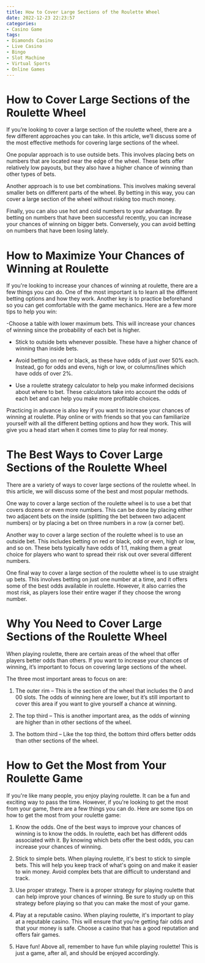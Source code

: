```yaml
---
title: How to Cover Large Sections of the Roulette Wheel
date: 2022-12-23 22:23:57
categories:
- Casino Game
tags:
- Diamonds Casino
- Live Casino
- Bingo
- Slot Machine
- Virtual Sports
- Online Games
---
```



#  How to Cover Large Sections of the Roulette Wheel




If you’re looking to cover a large section of the roulette wheel, there are a few different approaches you can take. In this article, we’ll discuss some of the most effective methods for covering large sections of the wheel.

One popular approach is to use outside bets. This involves placing bets on numbers that are located near the edge of the wheel. These bets offer relatively low payouts, but they also have a higher chance of winning than other types of bets.

Another approach is to use bet combinations. This involves making several smaller bets on different parts of the wheel. By betting in this way, you can cover a large section of the wheel without risking too much money.

Finally, you can also use hot and cold numbers to your advantage. By betting on numbers that have been successful recently, you can increase your chances of winning on bigger bets. Conversely, you can avoid betting on numbers that have been losing lately.

#  How to Maximize Your Chances of Winning at Roulette

If you're looking to increase your chances of winning at roulette, there are a few things you can do. One of the most important is to learn all the different betting options and how they work. Another key is to practice beforehand so you can get comfortable with the game mechanics. Here are a few more tips to help you win:

-Choose a table with lower maximum bets. This will increase your chances of winning since the probability of each bet is higher.

- Stick to outside bets whenever possible. These have a higher chance of winning than inside bets.

- Avoid betting on red or black, as these have odds of just over 50% each. Instead, go for odds and evens, high or low, or columns/lines which have odds of over 2%.

- Use a roulette strategy calculator to help you make informed decisions about where to bet. These calculators take into account the odds of each bet and can help you make more profitable choices.

 Practicing in advance is also key if you want to increase your chances of winning at roulette. Play online or with friends so that you can familiarize yourself with all the different betting options and how they work. This will give you a head start when it comes time to play for real money.

#  The Best Ways to Cover Large Sections of the Roulette Wheel

There are a variety of ways to cover large sections of the roulette wheel. In this article, we will discuss some of the best and most popular methods.

One way to cover a large section of the roulette wheel is to use a bet that covers dozens or even more numbers. This can be done by placing either two adjacent bets on the inside (splitting the bet between two adjacent numbers) or by placing a bet on three numbers in a row (a corner bet).

Another way to cover a large section of the roulette wheel is to use an outside bet. This includes betting on red or black, odd or even, high or low, and so on. These bets typically have odds of 1:1, making them a great choice for players who want to spread their risk out over several different numbers.

One final way to cover a large section of the roulette wheel is to use straight up bets. This involves betting on just one number at a time, and it offers some of the best odds available in roulette. However, it also carries the most risk, as players lose their entire wager if they choose the wrong number.

#  Why You Need to Cover Large Sections of the Roulette Wheel

When playing roulette, there are certain areas of the wheel that offer players better odds than others. If you want to increase your chances of winning, it’s important to focus on covering large sections of the wheel.

The three most important areas to focus on are:

1. The outer rim – This is the section of the wheel that includes the 0 and 00 slots. The odds of winning here are lower, but it’s still important to cover this area if you want to give yourself a chance at winning.

2. The top third – This is another important area, as the odds of winning are higher than in other sections of the wheel.

3. The bottom third – Like the top third, the bottom third offers better odds than other sections of the wheel.

#  How to Get the Most from Your Roulette Game

If you're like many people, you enjoy playing roulette. It can be a fun and exciting way to pass the time. However, if you're looking to get the most from your game, there are a few things you can do. Here are some tips on how to get the most from your roulette game:

1. Know the odds. One of the best ways to improve your chances of winning is to know the odds. In roulette, each bet has different odds associated with it. By knowing which bets offer the best odds, you can increase your chances of winning.

2. Stick to simple bets. When playing roulette, it's best to stick to simple bets. This will help you keep track of what's going on and make it easier to win money. Avoid complex bets that are difficult to understand and track.

3. Use proper strategy. There is a proper strategy for playing roulette that can help improve your chances of winning. Be sure to study up on this strategy before playing so that you can make the most of your game.

4. Play at a reputable casino. When playing roulette, it's important to play at a reputable casino. This will ensure that you're getting fair odds and that your money is safe. Choose a casino that has a good reputation and offers fair games.

5. Have fun! Above all, remember to have fun while playing roulette! This is just a game, after all, and should be enjoyed accordingly.
